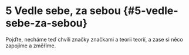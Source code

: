 # 5 Vedle sebe, za sebou {#5-vedle-sebe-za-sebou}

Pojďte, necháme teď chvíli značky značkami a teorii teorií, a zase si něco zapojíme a změříme.
